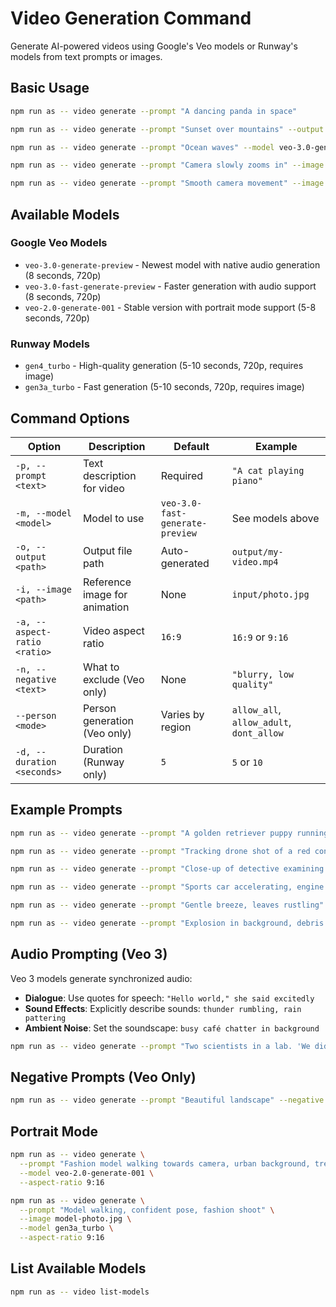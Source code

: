 # Video Generation Command

Generate AI-powered videos using Google's Veo models or Runway's models from text prompts or images.

## Basic Usage

```bash
npm run as -- video generate --prompt "A dancing panda in space"

npm run as -- video generate --prompt "Sunset over mountains" --output my-video.mp4

npm run as -- video generate --prompt "Ocean waves" --model veo-3.0-generate-preview

npm run as -- video generate --prompt "Camera slowly zooms in" --image input/photo.jpg

npm run as -- video generate --prompt "Smooth camera movement" --image input/photo.jpg --model gen4_turbo
```

## Available Models

### Google Veo Models
- `veo-3.0-generate-preview` - Newest model with native audio generation (8 seconds, 720p)
- `veo-3.0-fast-generate-preview` - Faster generation with audio support (8 seconds, 720p)
- `veo-2.0-generate-001` - Stable version with portrait mode support (5-8 seconds, 720p)

### Runway Models
- `gen4_turbo` - High-quality generation (5-10 seconds, 720p, requires image)
- `gen3a_turbo` - Fast generation (5-10 seconds, 720p, requires image)

## Command Options

| Option | Description | Default | Example |
|--------|-------------|---------|---------|
| `-p, --prompt <text>` | Text description for video | Required | `"A cat playing piano"` |
| `-m, --model <model>` | Model to use | `veo-3.0-fast-generate-preview` | See models above |
| `-o, --output <path>` | Output file path | Auto-generated | `output/my-video.mp4` |
| `-i, --image <path>` | Reference image for animation | None | `input/photo.jpg` |
| `-a, --aspect-ratio <ratio>` | Video aspect ratio | `16:9` | `16:9` or `9:16` |
| `-n, --negative <text>` | What to exclude (Veo only) | None | `"blurry, low quality"` |
| `--person <mode>` | Person generation (Veo only) | Varies by region | `allow_all`, `allow_adult`, `dont_allow` |
| `-d, --duration <seconds>` | Duration (Runway only) | `5` | `5` or `10` |

## Example Prompts

```bash
npm run as -- video generate --prompt "A golden retriever puppy running through a field of flowers, slow motion, warm sunlight"

npm run as -- video generate --prompt "Tracking drone shot of a red convertible driving along coastal highway at sunset, cinematic, warm tones"

npm run as -- video generate --prompt "Close-up of detective examining evidence. He mutters, 'Something doesn't add up here.' Film noir style, dramatic lighting"

npm run as -- video generate --prompt "Sports car accelerating, engine roaring loudly, tires screeching. Camera follows from low angle"

npm run as -- video generate --prompt "Gentle breeze, leaves rustling" --image landscape.jpg --model gen4_turbo

npm run as -- video generate --prompt "Explosion in background, debris flying" --image action-scene.jpg --model gen4_turbo --duration 10
```

## Audio Prompting (Veo 3)

Veo 3 models generate synchronized audio:
- **Dialogue**: Use quotes for speech: `"Hello world," she said excitedly`
- **Sound Effects**: Explicitly describe sounds: `thunder rumbling, rain pattering`
- **Ambient Noise**: Set the soundscape: `busy café chatter in background`

```bash
npm run as -- video generate --prompt "Two scientists in a lab. 'We did it!' one shouts. The other replies, 'Incredible!' Equipment beeping, electricity crackling"
```

## Negative Prompts (Veo Only)

```bash
npm run as -- video generate --prompt "Beautiful landscape" --negative "people, buildings, text, watermarks"
```

## Portrait Mode

```bash
npm run as -- video generate \
  --prompt "Fashion model walking towards camera, urban background, trendy outfit" \
  --model veo-2.0-generate-001 \
  --aspect-ratio 9:16

npm run as -- video generate \
  --prompt "Model walking, confident pose, fashion shoot" \
  --image model-photo.jpg \
  --model gen3a_turbo \
  --aspect-ratio 9:16
```

## List Available Models

```bash
npm run as -- video list-models
```